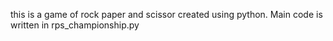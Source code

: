 this is a game of rock paper and scissor created using python.
Main code is written in rps_championship.py
